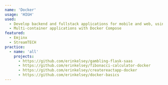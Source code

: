 ```yaml
---
name: 'Docker'
usage: 'HIGH'
used:
  - Develop backend and fullstack applications for mobile and web, using containers
  - Multi-container applications with Docker Compose
featured:
  - Emjinx
  - StreamTECH
practice:
  - name: 'all'
    projects:
      - https://github.com/erinkelsey/gambling-flask-saas
      - https://github.com/erinkelsey/fibonacci-calculator-docker
      - https://github.com/erinkelsey/createreactapp-docker
      - https://github.com/erinkelsey/docker-basics
---
```

